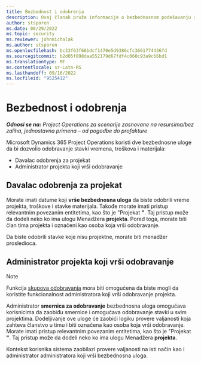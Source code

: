 ```yaml
---
title: Bezbednost i odobrenja
description: Ovaj članak pruža informacije o bezbednosnom podešavanju za rad sa odobrenjima korporacije Microsoft Dynamics 365 Project Operations.
author: stsporen
ms.date: 08/29/2022
ms.topic: security
ms.reviewer: johnmichalak
ms.author: stsporen
ms.openlocfilehash: bc33f63f66bdcf1470e5d9386cfc3661774436fd
ms.sourcegitcommit: b2d05f898daa552179d67fdf4c060c93a9c66bd1
ms.translationtype: MT
ms.contentlocale: sr-Latn-RS
ms.lasthandoff: 09/16/2022
ms.locfileid: "9525412"
---
```

# <a name="security-and-approvals"></a>Bezbednost i odobrenja

_**Odnosi se na:** Project Operations za scenarije zasnovane na resursima/bez zaliha, jednostavna primena – od pogodbe do profakture_

Microsoft Dynamics 365 Project Operations koristi dve bezbednosne uloge da bi dozvolio odobravanje stavki vremena, troškova i materijala:

- Davalac odobrenja za projekat
- Administrator projekta koji vrši odobravanje

## <a name="project-approver"></a>Davalac odobrenja za projekat

Morate imati datume koji **vrše bezbednosna uloga** da biste odobrili vreme projekta, troškove i stavke materijala. Takođe morate imati pristup relevantnim povezanim entitetima, kao što je "Projekat **"**. Taj pristup može da dodeli neko ko ima ulogu Menadžera **projekta**. Pored toga, morate biti član tima projekta i označeni kao osoba koja vrši odobravanje.

Da biste odobrili stavke koje nisu projektne, morate biti menadžer prosledioca.

## <a name="project-approver-admin"></a>Administrator projekta koji vrši odobravanje

> [!NOTE]
> Funkcija [skupova odobravanja](approval-sets.md) mora biti omogućena da biste mogli da koristite funkcionalnost administratora koji vrši odobravanje projekta.

Administrator **smernica za odobravanje** bezbednosna uloga omogućava korisnicima da zaobiđu smernice i omogućava odobravanje stavki u svim projektima. Dodeljivanje ove uloge će zaobići logiku provere valjanosti koja zahteva članstvo u timu i biti označena kao osoba koja vrši odobravanje. Morate imati pristup relevantnim povezanim entitetima, kao što je "Projekat **"**. Taj pristup može da dodeli neko ko ima ulogu Menadžera **projekta**.

Kontekst korisnika sistema zaobilazi provere valjanosti na isti način kao i administrator administratora koji vrši bezbednosna uloga.
